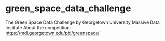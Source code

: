 # green_space_data_challenge
The Green Space Data Challenge by Georgetown University Massive Data Institute
About the competition: https://mdi.georgetown.edu/pbi/greenspace/
